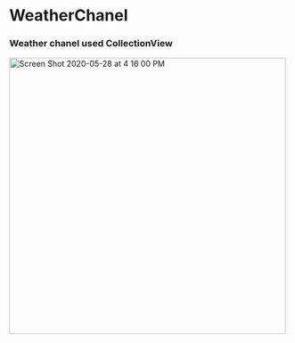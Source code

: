 # WeatherChanel

### Weather chanel used CollectionView

<img width="496" alt="Screen Shot 2020-05-28 at 4 16 00 PM" src="https://user-images.githubusercontent.com/46412487/83123290-ee65ae80-a0fe-11ea-9e58-5b0417f3df07.png">

